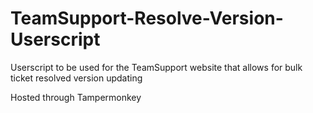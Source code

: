 # TeamSupport-Resolve-Version-Userscript
Userscript to be used for the TeamSupport website that allows for bulk ticket resolved version updating


Hosted through Tampermonkey
